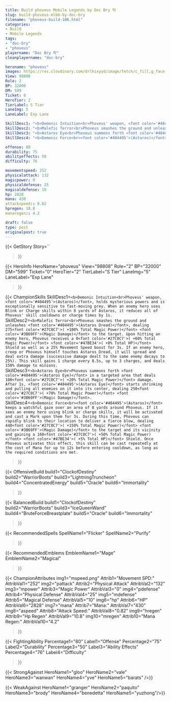 ```yaml
---
title: Build phoveus Mobile Legends by Doc Bry 탁
slug: build-phoveus-mlbb-by-doc-bry
filename: "phoveus-build-106.html"
categories: 
- Build 
- Mobile Legends
tags: 
- "doc-bry"
- "phoveus"
playername: "Doc Bry 탁"
cleanplayername: "doc-bry"

heroname: "phoveus"
images: https://res.cloudinary.com/drlhixyyd/image/fetch/c_fill,g_face,f_auto/https://cdn2-build.mobagenie.my.id/p/images/banner/full/phoveus.jpg
View: 98808 
Role: 2 
BP: 32000
DM: 599 
Ticket: 0 
HeroTier: 2 
TierLabel: S Tier 
LaneImg: 5
LaneLabel: Exp Lane 

SkillDesc1: "<b>Demonic Intuition<br>Phoveus' weapon, <font color='#404495'>(Astaros)</font>, holds mysterious powers and is exceptionally sensitive to fast-moving prey. When an enemy hero uses Blink or Charge skills within 8 yards of Astaros, it reduces all of Phoveus' skill cooldowns or charge times by 1s."   
SkillDesc2: "<b>Malefic Terror<br>Phoveus smashes the ground and unleashes <font color='#404495'>(Astaros Dread)</font>, dealing 275<font color='#27C0C7'>( +100% Total Magic Power)</font> <font color='#3B69FF'>(Magic Damage)</font> to the target. Upon hitting an enemy hero, Phoveus receives a 0<font color='#27C0C7'>( +60% Total Magic Power)</font> <font color='#47BE34'>( +8% Total HP)</font> Shield as well as a 25% Movement Speed boost for 3s. If an enemy hero, creep or Phoveus himself touches Astaros Dread, it will spread and deal extra damage (successive damage dealt to the same enemy decays to 25%). This skill gains 1 charge every 8.5s, up to 3 charges, and deals 150% damage to minions."   
SkillDesc3: "<b>Astaros Eye<br>Phoveus summons forth <font color='#404495'>(Astaros Eye)</font> in a targeted area that deals 100<font color='#27C0C7'>( +20% Total Magic Power)</font> damage. After 1s, <font color='#404495'>(Astaros Eye)</font> starts shrinking and pulling all enemies on it into its center, dealing 250<font color='#27C0C7'>( +70% Total Magic Power)</font> <font color='#3B69FF'>(Magic Damage)</font>."   
SkillDesc4: "<b>Demonic Force<br><font color='#404495'>(Astaros)</font> keeps a watchful gaze over an area of 8 yards around Phoveus. If it sees an enemy hero using blink or charge skills, it will be activated and cast a Mark upon them for 3s. During this time, Phoveus can rapidly blink to their location to deliver a fierce blow, dealing 440<font color='#27C0C7'>( +150% Total Magic Power)</font> <font color='#3B69FF'>(Magic Damage)</font> to the target and its vicinity and gaining a 160<font color='#27C0C7'>( +50% Total Magic Power)</font> <font color='#47BE34'>( +5% Total HP)</font> Shield. Once Phoveus activates this effect, this skill can be cast repeatedly at the cost of Mana for up to 12s before entering cooldown, as long as the required conditions are met."  

offense: 80 
durability: 75 
abilityeffects: 50 
difficulty: 76 

movementspeed: 252
physicalattack: 132
magicpower: 0
physicaldefense: 25
magicaldefense: 10
hp: 2828
mana: 430
attackspeed:: 0.82
hpregen: 10.8
manaregen:: 4.2

draft: false
type: post
originalpost: true
---
```



{{< GetStory 
Story=`` 
>}}

{{< HeroInfo 
HeroName="phoveus" 
View="98808" 
Role="2" 
BP="32000" 
DM="599" 
Ticket="0" 
HeroTier="2" 
TierLabel="S Tier" 
LaneImg="5" 
LaneLabel="Exp Lane" 
>}}
 
{{< ChampionSkills 
SkillDesc1=`<b>Demonic Intuition<br>Phoveus' weapon, <font color='#404495'>(Astaros)</font>, holds mysterious powers and is exceptionally sensitive to fast-moving prey. When an enemy hero uses Blink or Charge skills within 8 yards of Astaros, it reduces all of Phoveus' skill cooldowns or charge times by 1s.`   
SkillDesc2=`<b>Malefic Terror<br>Phoveus smashes the ground and unleashes <font color='#404495'>(Astaros Dread)</font>, dealing 275<font color='#27C0C7'>( +100% Total Magic Power)</font> <font color='#3B69FF'>(Magic Damage)</font> to the target. Upon hitting an enemy hero, Phoveus receives a 0<font color='#27C0C7'>( +60% Total Magic Power)</font> <font color='#47BE34'>( +8% Total HP)</font> Shield as well as a 25% Movement Speed boost for 3s. If an enemy hero, creep or Phoveus himself touches Astaros Dread, it will spread and deal extra damage (successive damage dealt to the same enemy decays to 25%). This skill gains 1 charge every 8.5s, up to 3 charges, and deals 150% damage to minions.`   
SkillDesc3=`<b>Astaros Eye<br>Phoveus summons forth <font color='#404495'>(Astaros Eye)</font> in a targeted area that deals 100<font color='#27C0C7'>( +20% Total Magic Power)</font> damage. After 1s, <font color='#404495'>(Astaros Eye)</font> starts shrinking and pulling all enemies on it into its center, dealing 250<font color='#27C0C7'>( +70% Total Magic Power)</font> <font color='#3B69FF'>(Magic Damage)</font>.`   
SkillDesc4=`<b>Demonic Force<br><font color='#404495'>(Astaros)</font> keeps a watchful gaze over an area of 8 yards around Phoveus. If it sees an enemy hero using blink or charge skills, it will be activated and cast a Mark upon them for 3s. During this time, Phoveus can rapidly blink to their location to deliver a fierce blow, dealing 440<font color='#27C0C7'>( +150% Total Magic Power)</font> <font color='#3B69FF'>(Magic Damage)</font> to the target and its vicinity and gaining a 160<font color='#27C0C7'>( +50% Total Magic Power)</font> <font color='#47BE34'>( +5% Total HP)</font> Shield. Once Phoveus activates this effect, this skill can be cast repeatedly at the cost of Mana for up to 12s before entering cooldown, as long as the required conditions are met.`   
>}}

{{< OffensiveBuild 
build1="ClockofDestiny"  
build2="WarriorBoots" 
build3="LightningTruncheon" 
build4="ConcentratedEnergy" 
build5="Oracle" 
build6="Immortality" 
>}} 

{{< BalancedBuild 
build1="ClockofDestiny"  
build2="WarriorBoots" 
build3="IceQueenWand" 
build4="BruteForceBreastplate" 
build5="Oracle" 
build6="Immortality" 
>}}


{{< RecommendedSpells 
SpellName1="Flicker" 
SpellName2="Purify" 
>}}  

{{< RecommendedEmblems 
EmblemName1="Mage" 
EmblemName2="Magical" 
>}}   


{{< ChampionAttributes
img1="mspeed.png" Attrib1="Movement SPD:" AttribVal1="252"
img2="pattack" Attrib2="Physical Attack" AttribVal2="132"
img3="mpower" Attrib3="Magic Power" AttribVal3="0"
img4="pdefense" Attrib4="Physical Defense" AttribVal4="25"
img5="mdefense" Attrib5="Magical Defense" AttribVal5="10"
img6="hp" Attrib6="HP" AttribVal6="2828"
img7="mana" Attrib7="Mana:" AttribVal7="430"
img8="aspeed" Attrib8="Attack Speed:" AttribVal8="0.82"
img9="hregen" Attrib9="Hp Regen" AttribVal9="10.8"
img10="mregen" Attrib10="Mana Regen:" AttribVal10="4.2"
>}}


{{< FightingAbility
Percentage1="80" Label1="Offense"
Percentage2="75" Label2="Durability"
Percentage3="50" Label3="Ability Effects"
Percentage4="76" Label4="Difficulty"
 >}}

{{< StrongAgainst 
HeroName1="gloo"
HeroName2="vale"
HeroName3="wanwan"
HeroName4="yve"
HeroName5="barats"
/>}}

{{< WeakAgainst
HeroName1="granger"
HeroName2="paquito"
HeroName3="brody"
HeroName4="benedetta"
HeroName5="yuzhong"/>}}
